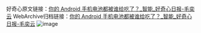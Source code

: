 好奇心原文链接：[你的 Android 手机电池都被谁给吃了？_智能_好奇心日报-毛奕云](https://www.qdaily.com/articles/3376.html)
WebArchive归档链接：[你的 Android 手机电池都被谁给吃了？_智能_好奇心日报-毛奕云](http://web.archive.org/web/20190623152055/https://www.qdaily.com/articles/3376.html)
![image](http://ww3.sinaimg.cn/large/007d5XDpgy1g3vcns7ev0j30u03sve81)